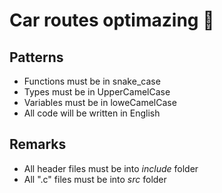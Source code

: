 # Car routes optimazing :construction:

## Patterns
 - Functions must be in snake_case
 - Types must be in UpperCamelCase
 - Variables must be in loweCamelCase
 - All code will be written in English

## Remarks
 - All header files must be into *include* folder
 - All ".c" files must be into *src* folder

